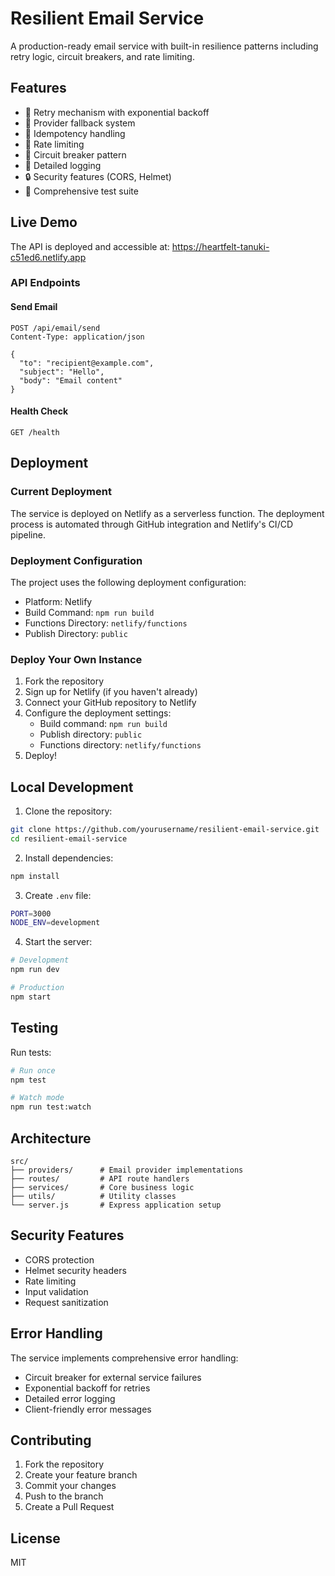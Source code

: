 # Resilient Email Service

A production-ready email service with built-in resilience patterns including retry logic, circuit breakers, and rate limiting.

## Features

- 🔄 Retry mechanism with exponential backoff
- 🔀 Provider fallback system
- 🎯 Idempotency handling
- 🚦 Rate limiting
- 💫 Circuit breaker pattern
- 📝 Detailed logging
- 🔒 Security features (CORS, Helmet)
- 🧪 Comprehensive test suite

## Live Demo

The API is deployed and accessible at:
https://heartfelt-tanuki-c51ed6.netlify.app

### API Endpoints

#### Send Email
```http
POST /api/email/send
Content-Type: application/json

{
  "to": "recipient@example.com",
  "subject": "Hello",
  "body": "Email content"
}
```

#### Health Check
```http
GET /health
```

## Deployment

### Current Deployment

The service is deployed on Netlify as a serverless function. The deployment process is automated through GitHub integration and Netlify's CI/CD pipeline.

### Deployment Configuration

The project uses the following deployment configuration:

- Platform: Netlify
- Build Command: `npm run build`
- Functions Directory: `netlify/functions`
- Publish Directory: `public`

### Deploy Your Own Instance

1. Fork the repository
2. Sign up for Netlify (if you haven't already)
3. Connect your GitHub repository to Netlify
4. Configure the deployment settings:
   - Build command: `npm run build`
   - Publish directory: `public`
   - Functions directory: `netlify/functions`
5. Deploy!

## Local Development

1. Clone the repository:
```bash
git clone https://github.com/yourusername/resilient-email-service.git
cd resilient-email-service
```

2. Install dependencies:
```bash
npm install
```

3. Create `.env` file:
```bash
PORT=3000
NODE_ENV=development
```

4. Start the server:
```bash
# Development
npm run dev

# Production
npm start
```

## Testing

Run tests:
```bash
# Run once
npm test

# Watch mode
npm run test:watch
```

## Architecture

```
src/
├── providers/      # Email provider implementations
├── routes/         # API route handlers
├── services/       # Core business logic
├── utils/          # Utility classes
└── server.js       # Express application setup
```

## Security Features

- CORS protection
- Helmet security headers
- Rate limiting
- Input validation
- Request sanitization

## Error Handling

The service implements comprehensive error handling:

- Circuit breaker for external service failures
- Exponential backoff for retries
- Detailed error logging
- Client-friendly error messages

## Contributing

1. Fork the repository
2. Create your feature branch
3. Commit your changes
4. Push to the branch
5. Create a Pull Request

## License

MIT